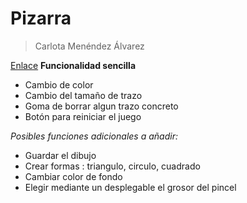 # Pizarra
> Carlota Menéndez Álvarez


[Enlace](https://carlotamdez96.github.io/Pizarra/)
**Funcionalidad sencilla**
- Cambio de color
- Cambio del tamaño de trazo
- Goma de borrar algun trazo concreto
- Botón para reiniciar el juego

*Posibles funciones adicionales a añadir:*
- Guardar el dibujo
- Crear formas : triangulo, circulo, cuadrado
- Cambiar color de fondo
- Elegir mediante un desplegable el grosor del pincel
